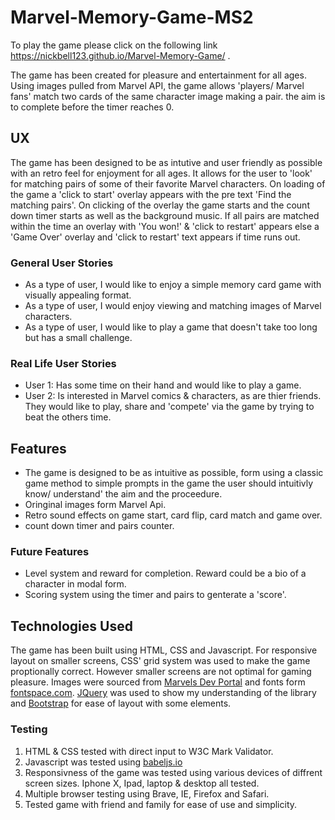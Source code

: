 # Marvel-Memory-Game-MS2
 
To play the game please click on the following link https://nickbell123.github.io/Marvel-Memory-Game/ . 
 
The game has been created for pleasure and entertainment for all ages. Using images pulled from Marvel API, the game allows 'players/    Marvel fans' match two cards of the same character image making a pair. the aim is to complete before the timer reaches 0.
 
## UX

The game has been designed to be as intutive and user friendly as possible with an retro feel for enjoyment for all ages. It allows for the user to 'look' for matching pairs of some of their favorite Marvel characters. On loading of the game a 'click to start' overlay appears with the pre text 'Find the matching pairs'. On clicking of the overlay the game starts and the count down timer starts as well as the background music. If all pairs are matched within the time an overlay with 'You won!' & 'click to restart' appears else a 'Game Over' overlay and 'click to restart' text appears if time runs out. 

### General User Stories

* As a type of user, I would like to enjoy a simple memory card game with visually appealing format.
* As a type of user, I would enjoy viewing and matching images of Marvel characters.
* As a type of user, I would like to play a game that doesn't take too long but has a small challenge.

### Real Life User Stories

* User 1: Has some time on their hand and would like to play a game.
* User 2: Is interested in Marvel comics & characters, as are thier friends. They would like to play, share and 'compete' via the game             by trying to beat the others time.

## Features

* The game is designed to be as intuitive as possible, form using a classic game method to simple prompts in the game the user should     intuitivly know/ understand' the aim and the proceedure.
* Oringinal images form Marvel Api.
* Retro sound effects on game start, card flip, card match and game over.
* count down timer and pairs counter.

### Future Features

* Level system and reward for completion. Reward could be a bio of a character in modal form.
* Scoring system using the timer and pairs to genterate a 'score'.


## Technologies Used

The game has been built using HTML, CSS and Javascript. For responsive layout on smaller screens, CSS' grid system was used to make the game proptionally correct. However smaller screens are not optimal for gaming pleasure. Images were sourced from [Marvels Dev Portal](https://developer.marvel.com/) and fonts form [fontspace.com](https://www.fontspace.com/category/marvel).
[JQuery](https://jquery.com/) was used to show my understanding of the library and [Bootstrap](https://getbootstrap.com/) for ease of layout with some elements.

### Testing

1. HTML & CSS tested with direct input to W3C Mark Validator.
2. Javascript was tested using [babeljs.io](https://babeljs.io/)
2. Responsivness of the game was tested using various devices of diffrent screen sizes. Iphone X, Ipad, laptop & desktop all tested.
3. Multiple browser testing using Brave, IE, Firefox and Safari.
4. Tested game with friend and family for ease of use and simplicity.




